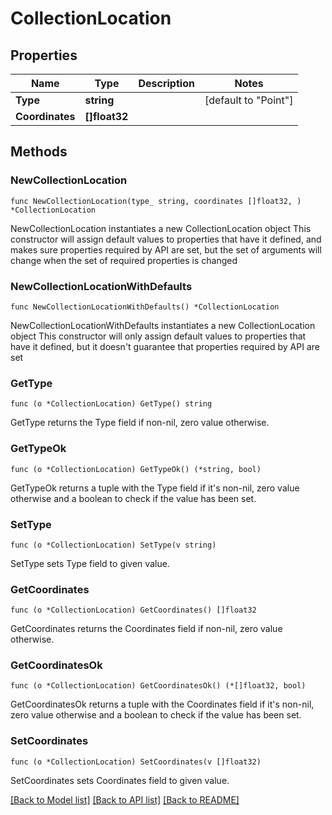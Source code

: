 # CollectionLocation

## Properties

Name | Type | Description | Notes
------------ | ------------- | ------------- | -------------
**Type** | **string** |  | [default to "Point"]
**Coordinates** | **[]float32** |  | 

## Methods

### NewCollectionLocation

`func NewCollectionLocation(type_ string, coordinates []float32, ) *CollectionLocation`

NewCollectionLocation instantiates a new CollectionLocation object
This constructor will assign default values to properties that have it defined,
and makes sure properties required by API are set, but the set of arguments
will change when the set of required properties is changed

### NewCollectionLocationWithDefaults

`func NewCollectionLocationWithDefaults() *CollectionLocation`

NewCollectionLocationWithDefaults instantiates a new CollectionLocation object
This constructor will only assign default values to properties that have it defined,
but it doesn't guarantee that properties required by API are set

### GetType

`func (o *CollectionLocation) GetType() string`

GetType returns the Type field if non-nil, zero value otherwise.

### GetTypeOk

`func (o *CollectionLocation) GetTypeOk() (*string, bool)`

GetTypeOk returns a tuple with the Type field if it's non-nil, zero value otherwise
and a boolean to check if the value has been set.

### SetType

`func (o *CollectionLocation) SetType(v string)`

SetType sets Type field to given value.


### GetCoordinates

`func (o *CollectionLocation) GetCoordinates() []float32`

GetCoordinates returns the Coordinates field if non-nil, zero value otherwise.

### GetCoordinatesOk

`func (o *CollectionLocation) GetCoordinatesOk() (*[]float32, bool)`

GetCoordinatesOk returns a tuple with the Coordinates field if it's non-nil, zero value otherwise
and a boolean to check if the value has been set.

### SetCoordinates

`func (o *CollectionLocation) SetCoordinates(v []float32)`

SetCoordinates sets Coordinates field to given value.



[[Back to Model list]](../README.md#documentation-for-models) [[Back to API list]](../README.md#documentation-for-api-endpoints) [[Back to README]](../README.md)


